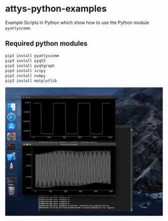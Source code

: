 # attys-python-examples
Example Scripts in Python which show how to use the Python module `pyattyscomm`.

## Required python modules
```
pip3 install pyattyscomm
pip3 install pyqt5
pip3 install pyqtgraph
pip3 install scipy
pip3 install numpy
pip3 install matplotlib
```

![alt tag](realtime_plot_screenshot.png)
